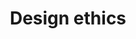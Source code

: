 ---
title: Design ethics
id: design-ethics
parent: ux-leadership
description: 'How our approach to design and the things we design affects others.'
icon: 
layout: topic-listing
---